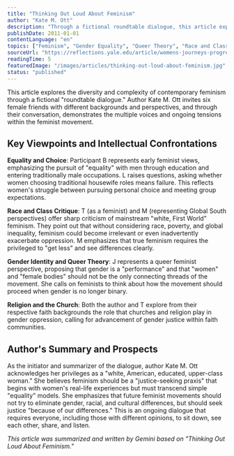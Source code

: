 ```yaml
---
title: "Thinking Out Loud About Feminism" 
author: "Kate M. Ott" 
description: "Through a fictional roundtable dialogue, this article explores diverse feminist perspectives, internal tensions, and the profound impact of issues like race, class, and gender identity on contemporary feminism." 
publishDate: 2011-01-01
contentLanguage: "en" 
topics: ["Feminism", "Gender Equality", "Queer Theory", "Race and Class"] 
sourceUrl: "https://reflections.yale.edu/article/womens-journeys-progress-and-peril/thinking-out-loud-about-feminism" 
readingTime: 5
featuredImage: "/images/articles/thinking-out-loud-about-feminism.jpg" 
status: "published"
---
```


This article explores the diversity and complexity of contemporary feminism through a fictional "roundtable dialogue." Author Kate M. Ott invites six female friends with different backgrounds and perspectives, and through their conversation, demonstrates the multiple voices and ongoing tensions within the feminist movement.

## Key Viewpoints and Intellectual Confrontations

**Equality and Choice**: Participant B represents early feminist views, emphasizing the pursuit of "equality" with men through education and entering traditionally male occupations. L raises questions, asking whether women choosing traditional housewife roles means failure. This reflects women's struggle between pursuing personal choice and meeting group expectations.

**Race and Class Critique**: T (as a feminist) and M (representing Global South perspectives) offer sharp criticism of mainstream "white, First World" feminism. They point out that without considering race, poverty, and global inequality, feminism could become irrelevant or even inadvertently exacerbate oppression. M emphasizes that true feminism requires the privileged to "get less" and see differences clearly.

**Gender Identity and Queer Theory**: J represents a queer feminist perspective, proposing that gender is a "performance" and that "women" and "female bodies" should not be the only connecting threads of the movement. She calls on feminists to think about how the movement should proceed when gender is no longer binary.

**Religion and the Church**: Both the author and T explore from their respective faith backgrounds the role that churches and religion play in gender oppression, calling for advancement of gender justice within faith communities.

## Author's Summary and Prospects

As the initiator and summarizer of the dialogue, author Kate M. Ott acknowledges her privileges as a "white, American, educated, upper-class woman." She believes feminism should be a "justice-seeking praxis" that begins with women's real-life experiences but must transcend simple "equality" models. She emphasizes that future feminist movements should not try to eliminate gender, racial, and cultural differences, but should seek justice "because of our differences." This is an ongoing dialogue that requires everyone, including those with different opinions, to sit down, see each other, share, and listen.

*This article was summarized and written by Gemini based on "Thinking Out Loud About Feminism."*